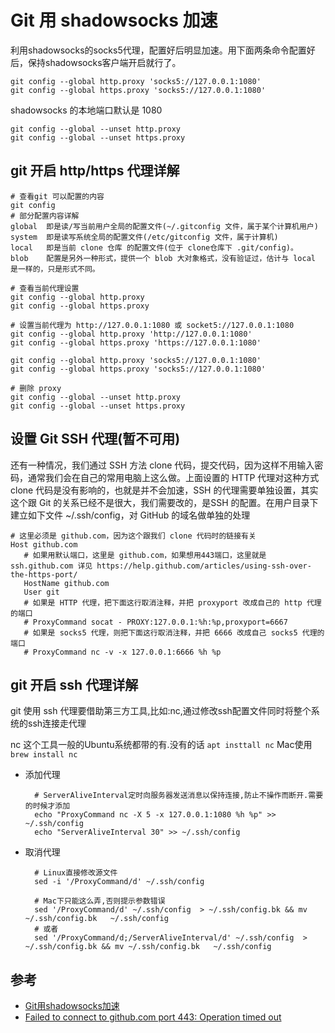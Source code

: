 # Git 用 shadowsocks 加速
利用shadowsocks的socks5代理，配置好后明显加速。用下面两条命令配置好后，保持shadowsocks客户端开启就行了。

	git config --global http.proxy 'socks5://127.0.0.1:1080' 
	git config --global https.proxy 'socks5://127.0.0.1:1080'

shadowsocks 的本地端口默认是 1080

	git config --global --unset http.proxy
	git config --global --unset https.proxy	
## git 开启 http/https 代理详解
	# 查看git 可以配置的内容
	git config
	# 部分配置内容详解
	global  即是读/写当前用户全局的配置文件(~/.gitconfig 文件，属于某个计算机用户)
	system  即是读写系统全局的配置文件(/etc/gitconfig 文件，属于计算机)
	local   即是当前 clone 仓库 的配置文件(位于 clone仓库下 .git/config)。
	blob    配置是另外一种形式，提供一个 blob 大对象格式，没有验证过，估计与 local 是一样的，只是形式不同。
	
	# 查看当前代理设置
	git config --global http.proxy
	git config --global https.proxy
	
	# 设置当前代理为 http://127.0.0.1:1080 或 socket5://127.0.0.1:1080
	git config --global http.proxy 'http://127.0.0.1:1080'
	git config --global https.proxy 'https://127.0.0.1:1080'
	
	git config --global http.proxy 'socks5://127.0.0.1:1080'
	git config --global https.proxy 'socks5://127.0.0.1:1080'
	
	# 删除 proxy
	git config --global --unset http.proxy
	git config --global --unset https.proxy
## 设置 Git SSH 代理(暂不可用)
还有一种情况，我们通过 SSH 方法 clone 代码，提交代码，因为这样不用输入密码，通常我们会在自己的常用电脑上这么做。上面设置的 HTTP 代理对这种方式 clone 代码是没有影响的，也就是并不会加速，SSH 的代理需要单独设置，其实这个跟 Git 的关系已经不是很大，我们需要改的，是SSH 的配置。在用户目录下建立如下文件 ~/.ssh/config，对 GitHub 的域名做单独的处理
	
	# 这里必须是 github.com，因为这个跟我们 clone 代码时的链接有关
	Host github.com
	   # 如果用默认端口，这里是 github.com，如果想用443端口，这里就是 ssh.github.com 详见 https://help.github.com/articles/using-ssh-over-the-https-port/
	   HostName github.com
	   User git
	   # 如果是 HTTP 代理，把下面这行取消注释，并把 proxyport 改成自己的 http 代理的端口
	   # ProxyCommand socat - PROXY:127.0.0.1:%h:%p,proxyport=6667
	   # 如果是 socks5 代理，则把下面这行取消注释，并把 6666 改成自己 socks5 代理的端口
	   # ProxyCommand nc -v -x 127.0.0.1:6666 %h %p
## git 开启 ssh 代理详解
git 使用 ssh 代理要借助第三方工具,比如:nc,通过修改ssh配置文件同时将整个系统的ssh连接走代理

nc 这个工具一般的Ubuntu系统都带的有.没有的话 `apt insttall nc` Mac使用 `brew install nc`

- 添加代理

		# ServerAliveInterval定时向服务器发送消息以保持连接,防止不操作而断开.需要的时候才添加
		echo "ProxyCommand nc -X 5 -x 127.0.0.1:1080 %h %p" >> ~/.ssh/config
		echo "ServerAliveInterval 30" >> ~/.ssh/config
- 取消代理

		# Linux直接修改源文件
		sed -i '/ProxyCommand/d' ~/.ssh/config
		
		# Mac下只能这么弄,否则提示参数错误
		sed '/ProxyCommand/d' ~/.ssh/config  > ~/.ssh/config.bk && mv ~/.ssh/config.bk   ~/.ssh/config
		# 或者
		sed '/ProxyCommand/d;/ServerAliveInterval/d' ~/.ssh/config  > ~/.ssh/config.bk && mv ~/.ssh/config.bk   ~/.ssh/config

## 参考
- [Git用shadowsocks加速](https://my.oschina.net/chinaliuhan/blog/3065281)
- [Failed to connect to github.com port 443: Operation timed out](https://www.jianshu.com/p/471aeba64724)				